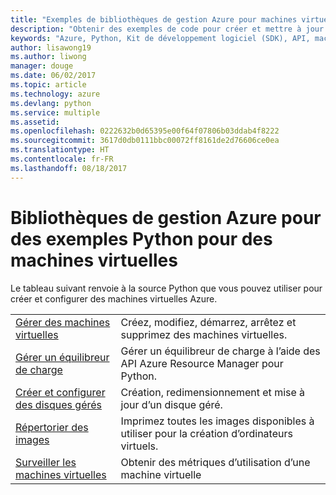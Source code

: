 ```yaml
---
title: "Exemples de bibliothèques de gestion Azure pour machines virtuelles Python"
description: "Obtenir des exemples de code pour créer et mettre à jour des machines virtuelles Azure à l’aide des bibliothèques de gestion Azure pour Python"
keywords: "Azure, Python, Kit de développement logiciel (SDK), API, machines virtuelles"
author: lisawong19
ms.author: liwong
manager: douge
ms.date: 06/02/2017
ms.topic: article
ms.technology: azure
ms.devlang: python
ms.service: multiple
ms.assetid: 
ms.openlocfilehash: 0222632b0d65395e00f64f07806b03ddab4f8222
ms.sourcegitcommit: 3617d0db0111bbc00072ff8161de2d76606ce0ea
ms.translationtype: HT
ms.contentlocale: fr-FR
ms.lasthandoff: 08/18/2017
---
```

# <a name="azure-management-libraries-for-python-samples-for-virtual-machines"></a>Bibliothèques de gestion Azure pour des exemples Python pour des machines virtuelles

Le tableau suivant renvoie à la source Python que vous pouvez utiliser pour créer et configurer des machines virtuelles Azure.

| || 
|---|---|
| [Gérer des machines virtuelles][1] | Créez, modifiez, démarrez, arrêtez et supprimez des machines virtuelles. |
| [Gérer un équilibreur de charge][2] | Gérer un équilibreur de charge à l’aide des API Azure Resource Manager pour Python. |
| [Créer et configurer des disques gérés][3] | Création, redimensionnement et mise à jour d’un disque géré.|
| [Répertorier des images][4] | Imprimez toutes les images disponibles à utiliser pour la création d’ordinateurs virtuels.| 
| [Surveiller les machines virtuelles][5] |Obtenir des métriques d’utilisation d’une machine virtuelle | 

[1]: https://azure.microsoft.com/resources/samples/virtual-machines-python-manage/
[2]: https://azure.microsoft.com/resources/samples/network-python-manage-loadbalancer
[3]: python-sdk-azure-samples-managed-disks.md
[4]: python-sdk-azure-samples-list-images.md
[5]: python-sdk-azure-samples-monitor-vms.md

